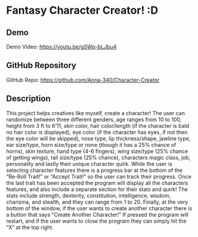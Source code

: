 # Fantasy Character Creator! :D

## Demo 
Demo Video: https://youtu.be/gSWp-bLJbu4

## GitHub Repository
GitHub Repo: https://github.com/Anna-340/Character-Creator

## Description
This project helps creatives like myself, create a character! The user can randomize between three different genders, age ranges from 10 to 100, height from 3 ft to 6’11, skin color, hair color/length (if the character is bald no hair color is displayed), eye color (if the character has eyes, if not then the eye color will be skipped), nose type, lip thickness/shape, jawline type, ear size/type, horn size/type or none (though it has a 25% chance of horns), skin texture, hand type (4-6 fingers), wing size/type (25% chance of getting wings), tail size/type (25% chance), characters magic class, job, personality and lastly their unique character quirk. While the user is selecting character features there is a progress bar at the bottom of the “Re-Roll Trait!” or “Accept Trait!” so the user can track their progress. Once the last trait has been accepted the program will display all the characters features, and also include a separate section for their stats and quirk! The stats include strength, dexterity, constitution, intelligence, wisdom, charisma, and stealth, and they can range from 1 to 20. Finally, at the very bottom of the window, if the user wants to create another character there is a button that says “Create Another Character!” If pressed the program will restart, and if the user wants to close the program they can simply hit the “X” at the top right. 
